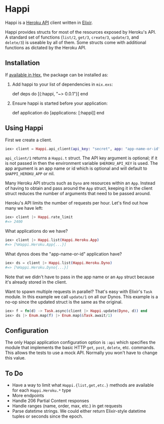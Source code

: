 # Happi

Happi is a
[Heroku API](https://devcenter.heroku.com/articles/platform-api-reference)
client written in [Elixir](http://elixir-lang.org/).

Happi provides structs for most of the resources exposed by Heroku's API. A
standard set of functions (`list/2`, `get/3`, `create/3`, `update/3`, and
`delete/3`) is useable by all of them. Some structs come with additional
functions as dictated by the Heroku API.

## Installation

If [available in Hex](https://hex.pm/docs/publish), the package can be
installed as:

  1. Add happi to your list of dependencies in `mix.exs`:

        def deps do
          [{:happi, "~> 0.0.1"}]
        end

  2. Ensure happi is started before your application:

        def application do
          [applications: [:happi]]
        end

## Using Happi

First we create a client.

```elixir
iex> client = Happi.api_client(api_key: "secret", app: "app-name-or-id")
```

`api_client/1` returns a `Happi.t` struct. The API key argument is optional;
if it is not passed in then the environment variable `$HEROKU_API_KEY` is
used. The app argument is an app name or id which is optional and will
default to `$HAPPI_HEROKU_APP` or nil.

Many Heroku API structs such as `Dyno` are resources within an `App`.
Instead of having to obtain and pass around the `App` struct, keeping it in
the client struct reduces the number of arguments that need to be passed
around.

Heroku's API limits the number of requests per hour. Let's find out how many
we have left:

```elixir
iex> client |> Happi.rate_limit
#=> 2400
```

What applications do we have?

```elixir
iex> client |> Happi.list(Happi.Heroku.App)
#=> [%Happi.Heroku.App{...}]
```

What dynos does the "app-name-or-id" application have?

```elixir
iex> ds = client |> Happi.list(Happi.Heroku.Dyno)
#=> [%Happi.Heroku.Dyno{...}]
```

Note that we didn't have to pass in the app name or an `App` struct because
it's already stored in the client.

Want to spawn multiple requests in parallel? That's easy with Elixir's
`Task` module. In this example we call `update/1` on all our Dynos. This
example is a no-op since the updated struct is the same as the original.

```elixir
iex> f = fn(d) -> Task.async(client |> Happi.update(Dyno, d)) end
iex> ds |> Enum.map(f) |> Enum.map(&Task.await/1)
```

## Configuration

The only Happi application configuration option is `:api` which specifies
the module that implements the basic HTTP `get`, `post`, `delete`, etc.
commands. This allows the tests to use a mock API. Normally you won't have
to change this value.

## To Do

- Have a way to limit what `Happi.{list,get,etc.}` methods are available for
  each `Happi.Heroku.*` type
- More endpoints
- Handle 206 Partial Content responses
- Handle ranges (name, order, max, etc.) in get requests
- Parse datetime strings. We could either return Elixir-style datetime
  tuples or seconds since the epoch.

